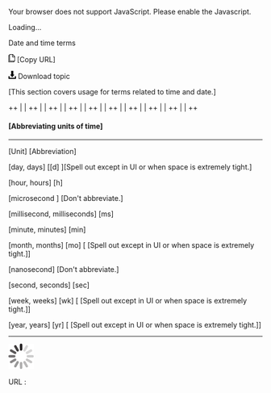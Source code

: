 Your browser does not support JavaScript. Please enable the Javascript.

Loading...

Date and time terms

![Copy URL](date-time-terms_files/Copy.png) [Copy URL]

![Download](date-time-terms_files/Download.png)
Download topic

[This section covers usage for terms related to time and date.]

++
|  |
++
|  |
++
|  |
++
|  |
++
|  |
++
|  |
++
|  |
++
|  |
++
|  |
++

#### [Abbreviating units of time]

  ----------------------------- -------------------------------------------------------------
  [Unit]                        [Abbreviation]

  [day, days]                   [[d]
                                ][Spell out except in UI or when space is extremely tight.]

  [hour, hours]                 [h]

  [microsecond ]                [Don't abbreviate.]

  [millisecond, milliseconds]   [ms]

  [minute, minutes]             [min]

  [month, months]               [mo] [
                                [Spell out except in UI or when space is extremely tight.]]

  [nanosecond]                  [Don't abbreviate.]

  [second, seconds]             [sec]

  [week, weeks]                 [wk] [
                                [Spell out except in UI or when space is extremely tight.]]

  [year, years]                 [yr] [
                                [Spell out except in UI or when space is extremely tight.]]
  ----------------------------- -------------------------------------------------------------

![In progress](date-time-terms_files/activity-large.gif)

URL :


